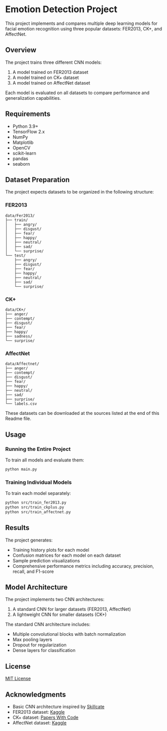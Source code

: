 # Emotion Detection Project

This project implements and compares multiple deep learning models for facial emotion recognition using three popular datasets: FER2013, CK+, and AffectNet.

## Overview

The project trains three different CNN models:
1. A model trained on FER2013 dataset
2. A model trained on CK+ dataset
3. A model trained on AffectNet dataset

Each model is evaluated on all datasets to compare performance and generalization capabilities.


## Requirements

- Python 3.9+
- TensorFlow 2.x
- NumPy
- Matplotlib
- OpenCV
- scikit-learn
- pandas
- seaborn



## Dataset Preparation

The project expects datasets to be organized in the following structure:

### FER2013

```
data/Fer2013/
├── train/
│   ├── angry/
│   ├── disgust/
│   ├── fear/
│   ├── happy/
│   ├── neutral/
│   ├── sad/
│   └── surprise/
└── test/
    ├── angry/
    ├── disgust/
    ├── fear/
    ├── happy/
    ├── neutral/
    ├── sad/
    └── surprise/
```

### CK+

```
data/CK+/
├── anger/
├── contempt/
├── disgust/
├── fear/
├── happy/
├── sadness/
└── surprise/
```

### AffectNet

```
data/Affectnet/
├── anger/
├── contempt/
├── disgust/
├── fear/
├── happy/
├── neutral/
├── sad/
├── surprise/
└── labels.csv
```
These datasets can be downloaded at the sources listed at the end of this Readme file.


## Usage

### Running the Entire Project

To train all models and evaluate them:

```bash
python main.py
```

### Training Individual Models

To train each model separately:

```bash
python src/train_fer2013.py
python src/train_ckplus.py
python src/train_affectnet.py
```



## Results

The project generates:
- Training history plots for each model
- Confusion matrices for each model on each dataset
- Sample prediction visualizations
- Comprehensive performance metrics including accuracy, precision, recall, and F1-score

## Model Architecture

The project implements two CNN architectures:
1. A standard CNN for larger datasets (FER2013, AffectNet)
2. A lightweight CNN for smaller datasets (CK+)

The standard CNN architecture includes:
- Multiple convolutional blocks with batch normalization
- Max pooling layers
- Dropout for regularization
- Dense layers for classification

## License

[MIT License](LICENSE)

## Acknowledgments
- Basic CNN architecture inspired by [Skillcate](https://medium.com/@skillcate/emotion-detection-model-using-cnn-a-complete-guide-831db1421fae)
- FER2013 dataset: [Kaggle](https://www.kaggle.com/datasets/astraszab/facial-expression-dataset-image-folders-fer2013)
- CK+ dataset: [Papers With Code](https://www.paperswithcode.com/dataset/ck)
- AffectNet dataset: [Kaggle](https://www.kaggle.com/datasets/mstjebashazida/affectnet?select=archive+%283%29)